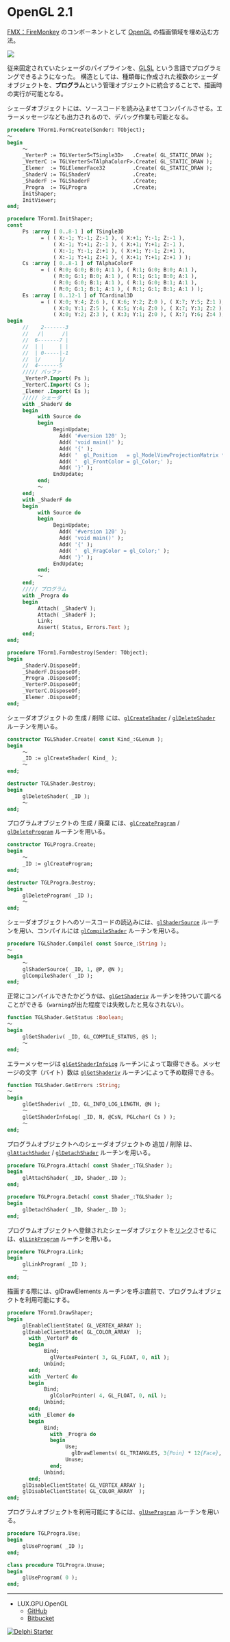 # OpenGL 2.1
[FMX：FireMonkey](https://www.wikiwand.com/en/FireMonkey) のコンポーネントとして [OpenGL](https://www.wikiwand.com/ja/OpenGL) の描画領域を埋め込む方法。

![](https://github.com/LUXOPHIA/OpenGL/raw/OpenGL-2.1/--------/_SCREENSHOT/OpenGL.png)

従来固定されていたシェーダのパイプラインを、[GLSL](https://www.wikiwand.com/ja/GLSL) という言語でプログラミングできるようになった。
構造としては、種類毎に作成された複数のシェーダオブジェクトを、**プログラム**という管理オブジェクトに統合することで、描画時の実行が可能となる。

シェーダオブジェクトには、ソースコードを読み込ませてコンパイルさせる。エラーメッセージなども出力されるので、デバッグ作業も可能となる。

```pascal
procedure TForm1.FormCreate(Sender: TObject);
～
begin
     ～
     _VerterP := TGLVerterS<TSingle3D>   .Create( GL_STATIC_DRAW );
     _VerterC := TGLVerterS<TAlphaColorF>.Create( GL_STATIC_DRAW );
     _Elemer  := TGLElemerFace32         .Create( GL_STATIC_DRAW );
     _ShaderV := TGLShaderV              .Create;
     _ShaderF := TGLShaderF              .Create;
     _Progra  := TGLProgra               .Create;
     InitShaper;
     InitViewer;
end;
```
```pascal
procedure TForm1.InitShaper;
const
     Ps :array [ 0..8-1 ] of TSingle3D
           = ( ( X:-1; Y:-1; Z:-1 ), ( X:+1; Y:-1; Z:-1 ),
               ( X:-1; Y:+1; Z:-1 ), ( X:+1; Y:+1; Z:-1 ),
               ( X:-1; Y:-1; Z:+1 ), ( X:+1; Y:-1; Z:+1 ),
               ( X:-1; Y:+1; Z:+1 ), ( X:+1; Y:+1; Z:+1 ) );
     Cs :array [ 0..8-1 ] of TAlphaColorF
           = ( ( R:0; G:0; B:0; A:1 ), ( R:1; G:0; B:0; A:1 ),
               ( R:0; G:1; B:0; A:1 ), ( R:1; G:1; B:0; A:1 ),
               ( R:0; G:0; B:1; A:1 ), ( R:1; G:0; B:1; A:1 ),
               ( R:0; G:1; B:1; A:1 ), ( R:1; G:1; B:1; A:1 ) );
     Es :array [ 0..12-1 ] of TCardinal3D
           = ( ( X:0; Y:4; Z:6 ), ( X:6; Y:2; Z:0 ), ( X:7; Y:5; Z:1 ), ( X:1; Y:3; Z:7 ),
               ( X:0; Y:1; Z:5 ), ( X:5; Y:4; Z:0 ), ( X:7; Y:3; Z:2 ), ( X:2; Y:6; Z:7 ),
               ( X:0; Y:2; Z:3 ), ( X:3; Y:1; Z:0 ), ( X:7; Y:6; Z:4 ), ( X:4; Y:5; Z:7 ) );
begin
     //    2-------3
     //   /|      /|
     //  6-------7 |
     //  | |     | |
     //  | 0-----|-1
     //  |/      |/
     //  4-------5
     ///// バッファ
     _VerterP.Import( Ps );
     _VerterC.Import( Cs );
     _Elemer .Import( Es );
     ///// シェーダ
     with _ShaderV do
     begin
          with Source do
          begin
               BeginUpdate;
                 Add( '#version 120' );
                 Add( 'void main()' );
                 Add( '{' );
                 Add( '  gl_Position   = gl_ModelViewProjectionMatrix * gl_Vertex;' );
                 Add( '  gl_FrontColor = gl_Color;' );
                 Add( '}' );
               EndUpdate;
          end;
          ～
     end;
     with _ShaderF do
     begin
          with Source do
          begin
               BeginUpdate;
                 Add( '#version 120' );
                 Add( 'void main()' );
                 Add( '{' );
                 Add( '  gl_FragColor = gl_Color;' );
                 Add( '}' );
               EndUpdate;
          end;
          ～
     end;
     ///// プログラム
     with _Progra do
     begin
          Attach( _ShaderV );
          Attach( _ShaderF );
          Link;
          Assert( Status, Errors.Text );
     end;
end;
```
```pascal
procedure TForm1.FormDestroy(Sender: TObject);
begin
     _ShaderV.DisposeOf;
     _ShaderF.DisposeOf;
     _Progra .DisposeOf;
     _VerterP.DisposeOf;
     _VerterC.DisposeOf;
     _Elemer .DisposeOf;
end;
```

シェーダオブジェクトの 生成 / 削除 には、[`glCreateShader`](https://www.khronos.org/registry/OpenGL-Refpages/gl2.1/xhtml/glCreateShader.xml) / [`glDeleteShader`](https://www.khronos.org/registry/OpenGL-Refpages/gl2.1/xhtml/glDeleteShader.xml) ルーチンを用いる。

```pascal
constructor TGLShader.Create( const Kind_:GLenum );
begin
     ～
     _ID := glCreateShader( Kind_ );
     ～
end;

destructor TGLShader.Destroy;
begin
     glDeleteShader( _ID );
     ～
end;
```

プログラムオブジェクトの 生成 / 廃棄 には、[`glCreateProgram`](https://www.khronos.org/registry/OpenGL-Refpages/gl2.1/xhtml/glCreateProgram.xml) / [`glDeleteProgram`](https://www.khronos.org/registry/OpenGL-Refpages/gl2.1/xhtml/glDeleteProgram.xml) ルーチンを用いる。

```pascal
constructor TGLProgra.Create;
begin
     ～
     _ID := glCreateProgram;
end;

destructor TGLProgra.Destroy;
begin
     glDeleteProgram( _ID );
     ～
end;
```

シェーダオブジェクトへのソースコードの読込みには、[`glShaderSource`](https://www.khronos.org/registry/OpenGL-Refpages/gl2.1/xhtml/glShaderSource.xml) ルーチンを用い、コンパイルには [`glCompileShader`](https://www.khronos.org/registry/OpenGL-Refpages/gl2.1/xhtml/glCompileShader.xml) ルーチンを用いる。

```pascal
procedure TGLShader.Compile( const Source_:String );
～
begin
     ～
     glShaderSource( _ID, 1, @P, @N );
     glCompileShader( _ID );
end;
```

正常にコンパイルできたかどうかは、[`glGetShaderiv`](https://www.khronos.org/registry/OpenGL-Refpages/gl2.1/xhtml/glGetShader.xml) ルーチンを持ついて調べることができる（`warning`が出た程度では失敗したと見なされない）。

```pascal
function TGLShader.GetStatus :Boolean;
～
begin
     glGetShaderiv( _ID, GL_COMPILE_STATUS, @S );
     ～
end;
```

エラーメッセージは [`glGetShaderInfoLog`](https://www.khronos.org/registry/OpenGL-Refpages/gl2.1/xhtml/glGetShaderInfoLog.xml) ルーチンによって取得できる。メッセージの文字（バイト）数は [`glGetShaderiv`](https://www.khronos.org/registry/OpenGL-Refpages/gl2.1/xhtml/glGetShader.xml) ルーチンによって予め取得できる。

```pascal
function TGLShader.GetErrors :String;
～
begin
     glGetShaderiv( _ID, GL_INFO_LOG_LENGTH, @N );
     ～
     glGetShaderInfoLog( _ID, N, @CsN, PGLchar( Cs ) );
     ～
end;
```

プログラムオブジェクトへのシェーダオブジェクトの 追加 / 削除 は、[`glAttachShader`](https://www.khronos.org/registry/OpenGL-Refpages/gl2.1/xhtml/glAttachShader.xml) / [`glDetachShader`](https://www.khronos.org/registry/OpenGL-Refpages/gl2.1/xhtml/glDetachShader.xml) ルーチンを用いる。

```pascal
procedure TGLProgra.Attach( const Shader_:TGLShader );
begin
     glAttachShader( _ID, Shader_.ID );
end;

procedure TGLProgra.Detach( const Shader_:TGLShader );
begin
     glDetachShader( _ID, Shader_.ID );
end;
```

プログラムオブジェクトへ登録されたシェーダオブジェクトを[リンク](https://www.wikiwand.com/ja/%E5%8B%95%E7%9A%84%E3%83%AA%E3%83%B3%E3%82%AF)させるには、[`glLinkProgram`](https://www.khronos.org/registry/OpenGL-Refpages/gl2.1/xhtml/glLinkProgram.xml) ルーチンを用いる。

```pascal
procedure TGLProgra.Link;
begin
     glLinkProgram( _ID );
     ～
end;
```

描画する際には、glDrawElements ルーチンを呼ぶ直前で、プログラムオブジェクトを利用可能にする。

```pascal
procedure TForm1.DrawShaper;
begin
     glEnableClientState( GL_VERTEX_ARRAY );
     glEnableClientState( GL_COLOR_ARRAY  );
       with _VerterP do
       begin
            Bind;
              glVertexPointer( 3, GL_FLOAT, 0, nil );
            Unbind;
       end;
       with _VerterC do
       begin
            Bind;
              glColorPointer( 4, GL_FLOAT, 0, nil );
            Unbind;
       end;
       with _Elemer do
       begin
            Bind;
              with _Progra do
              begin
                   Use;
                     glDrawElements( GL_TRIANGLES, 3{Poin} * 12{Face}, GL_UNSIGNED_INT, nil );
                   Unuse;
              end;
            Unbind;
       end;
     glDisableClientState( GL_VERTEX_ARRAY );
     glDisableClientState( GL_COLOR_ARRAY  );
end;
```

プログラムオブジェクトを利用可能にするには、[`glUseProgram`](https://www.khronos.org/registry/OpenGL-Refpages/gl2.1/xhtml/glUseProgram.xml) ルーチンを用いる。

```pascal
procedure TGLProgra.Use;
begin
     glUseProgram( _ID );
end;

class procedure TGLProgra.Unuse;
begin
     glUseProgram( 0 );
end;
```

----
* LUX.GPU.OpenGL
    * [GitHub](https://github.com/LUXOPHIA/LUX.GPU.OpenGL)
    * [Bitbucket](https://bitbucket.org/LUXOPHIA/lux.gpu.opengl)

[![Delphi Starter](https://github.com/delphiusers/FreeDelphi/raw/master/Banner/FreeDelphi-Banner_350x126.png)](https://www.embarcadero.com/jp/products/delphi/starter)
